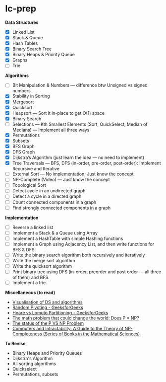 # lc-prep

**Data Structures**

-   [x] Linked List
-   [x] Stack & Queue
-   [x] Hash Tables
-   [x] Binary Search Tree
-   [x] Binary Heaps & Priority Queue
-   [x] Graphs
-   [ ] Trie

**Algorithms**

-   [ ] Bit Manipulation & Numbers — difference btw Unsigned vs signed numbers
-   [x] Stability in Sorting
-   [x] Mergesort
-   [x] Quicksort
-   [x] Heapsort — Sort it in-place to get O(1) space
-   [x] Binary Search
-   [ ] Selections — Kth Smallest Elements (Sort, QuickSelect, Median of Medians) — Implement all three ways
-   [x] Permutations
-   [x] Subsets
-   [x] BFS Graph
-   [x] DFS Graph
-   [x] Dijkstra’s Algorithm (just learn the idea — no need to implement)
-   [x] Tree Traversals — BFS, DFS (in-order, pre-order, post-order): Implement Recursive and Iterative
-   [ ] External Sort — No implementation; Just know the concept.
-   [ ] NP-Complete (Video) — Just know the concept
-   [ ] Topological Sort
-   [ ] Detect cycle in an undirected graph
-   [ ] Detect a cycle in a directed graph
-   [ ] Count connected components in a graph
-   [ ] Find strongly connected components in a graph

**Implementation**

-   [ ] Reverse a linked list
-   [ ] Implement a Stack & a Queue using Array
-   [ ] Implement a HashTable with simple Hashing functions
-   [ ] Implement a Graph using Adjacency List, and then write functions for BFS & DFS.
-   [ ] Write the binary search algorithm both recursively and iteratively
-   [ ] Write the merge sort algorithm
-   [ ] Write the quicksort algorithm
-   [ ] Print binary tree using DFS (in-order, preorder and post order — all three of them) and BFS.
-   [ ] Implement a trie.

**Miscellaneous (to read)**

-   [Visualisation of DS and algorithms](https://visualgo.net/en)
-   [Random Pivoting - GeeksforGeeks](https://www.geeksforgeeks.org/quicksort-using-random-pivoting/)
-   [Hoare vs Lomuto Partitioning - GeeksforGeeks](https://www.geeksforgeeks.org/hoares-vs-lomuto-partition-scheme-quicksort/)
-   [The math problem that could change the world: Does P = NP?](https://bigthink.com/technology-innovation/what-is-p-vs-np?rebelltitem=6#rebelltitem6)
-   [The status of the P VS NP Problem](https://cacm.acm.org/magazines/2009/9/38904-the-status-of-the-p-versus-np-problem/fulltext)
-   [Computers and Intractability: A Guide to the Theory of NP-Completeness (Series of Books in the Mathematical Sciences)](https://www.amazon.com/dp/0716710455)

**To Revise**

-   Binary Heaps and Priority Queues
-   Dijkstra's Algorithm
-   All sorting algorithms
-   Quickselect
-   Permutations, subsets
